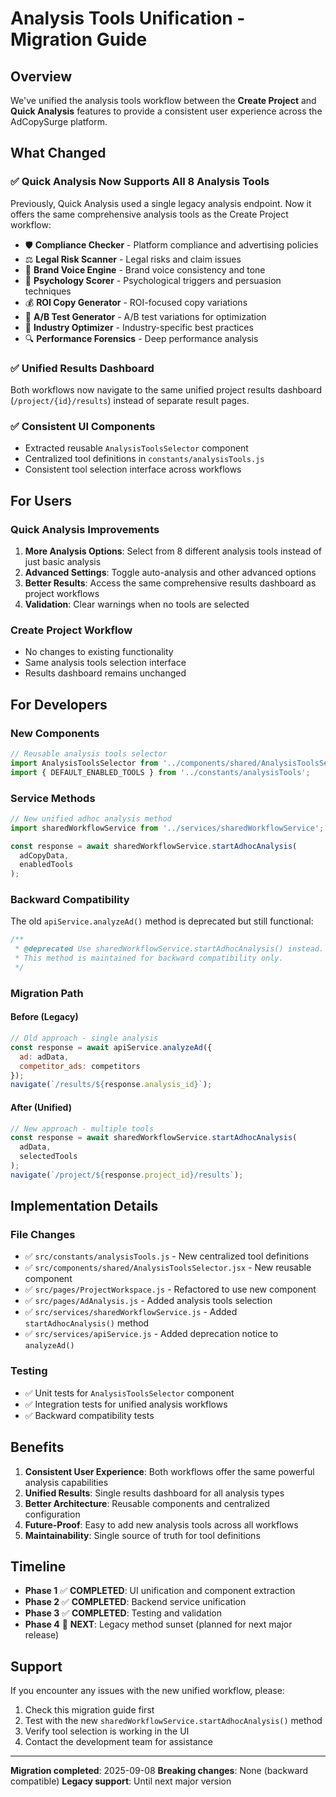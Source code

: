 # Analysis Tools Unification - Migration Guide

## Overview
We've unified the analysis tools workflow between the **Create Project** and **Quick Analysis** features to provide a consistent user experience across the AdCopySurge platform.

## What Changed

### ✅ **Quick Analysis Now Supports All 8 Analysis Tools**
Previously, Quick Analysis used a single legacy analysis endpoint. Now it offers the same comprehensive analysis tools as the Create Project workflow:

- 🛡️ **Compliance Checker** - Platform compliance and advertising policies
- ⚖️ **Legal Risk Scanner** - Legal risks and claim issues
- 🎯 **Brand Voice Engine** - Brand voice consistency and tone
- 🧠 **Psychology Scorer** - Psychological triggers and persuasion techniques
- 💰 **ROI Copy Generator** - ROI-focused copy variations
- 🔬 **A/B Test Generator** - A/B test variations for optimization
- 🎯 **Industry Optimizer** - Industry-specific best practices
- 🔍 **Performance Forensics** - Deep performance analysis

### ✅ **Unified Results Dashboard**
Both workflows now navigate to the same unified project results dashboard (`/project/{id}/results`) instead of separate result pages.

### ✅ **Consistent UI Components**
- Extracted reusable `AnalysisToolsSelector` component
- Centralized tool definitions in `constants/analysisTools.js`
- Consistent tool selection interface across workflows

## For Users

### **Quick Analysis Improvements**
1. **More Analysis Options**: Select from 8 different analysis tools instead of just basic analysis
2. **Advanced Settings**: Toggle auto-analysis and other advanced options
3. **Better Results**: Access the same comprehensive results dashboard as project workflows
4. **Validation**: Clear warnings when no tools are selected

### **Create Project Workflow**
- No changes to existing functionality
- Same analysis tools selection interface
- Results dashboard remains unchanged

## For Developers

### **New Components**
```javascript
// Reusable analysis tools selector
import AnalysisToolsSelector from '../components/shared/AnalysisToolsSelector';
import { DEFAULT_ENABLED_TOOLS } from '../constants/analysisTools';
```

### **Service Methods**
```javascript
// New unified adhoc analysis method
import sharedWorkflowService from '../services/sharedWorkflowService';

const response = await sharedWorkflowService.startAdhocAnalysis(
  adCopyData, 
  enabledTools
);
```

### **Backward Compatibility**
The old `apiService.analyzeAd()` method is deprecated but still functional:
```javascript
/**
 * @deprecated Use sharedWorkflowService.startAdhocAnalysis() instead.
 * This method is maintained for backward compatibility only.
 */
```

### **Migration Path**

#### **Before (Legacy)**
```javascript
// Old approach - single analysis
const response = await apiService.analyzeAd({
  ad: adData,
  competitor_ads: competitors
});
navigate(`/results/${response.analysis_id}`);
```

#### **After (Unified)**
```javascript
// New approach - multiple tools
const response = await sharedWorkflowService.startAdhocAnalysis(
  adData,
  selectedTools
);
navigate(`/project/${response.project_id}/results`);
```

## Implementation Details

### **File Changes**
- ✅ `src/constants/analysisTools.js` - New centralized tool definitions
- ✅ `src/components/shared/AnalysisToolsSelector.jsx` - New reusable component
- ✅ `src/pages/ProjectWorkspace.js` - Refactored to use new component
- ✅ `src/pages/AdAnalysis.js` - Added analysis tools selection
- ✅ `src/services/sharedWorkflowService.js` - Added `startAdhocAnalysis()` method
- ✅ `src/services/apiService.js` - Added deprecation notice to `analyzeAd()`

### **Testing**
- ✅ Unit tests for `AnalysisToolsSelector` component
- ✅ Integration tests for unified analysis workflows
- ✅ Backward compatibility tests

## Benefits

1. **Consistent User Experience**: Both workflows offer the same powerful analysis capabilities
2. **Unified Results**: Single results dashboard for all analysis types
3. **Better Architecture**: Reusable components and centralized configuration
4. **Future-Proof**: Easy to add new analysis tools across all workflows
5. **Maintainability**: Single source of truth for tool definitions

## Timeline

- **Phase 1** ✅ **COMPLETED**: UI unification and component extraction
- **Phase 2** ✅ **COMPLETED**: Backend service unification
- **Phase 3** ✅ **COMPLETED**: Testing and validation
- **Phase 4** 🚀 **NEXT**: Legacy method sunset (planned for next major release)

## Support

If you encounter any issues with the new unified workflow, please:
1. Check this migration guide first
2. Test with the new `sharedWorkflowService.startAdhocAnalysis()` method
3. Verify tool selection is working in the UI
4. Contact the development team for assistance

---

**Migration completed**: 2025-09-08
**Breaking changes**: None (backward compatible)
**Legacy support**: Until next major version

